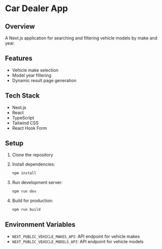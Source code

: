 # Car Dealer App
 
## Overview
A Next.js application for searching and filtering vehicle models by make and year.
 
## Features
- Vehicle make selection
- Model year filtering
- Dynamic result page generation
 
## Tech Stack
- Next.js
- React
- TypeScript
- Tailwind CSS
- React Hook Form
 
## Setup
 
1. Clone the repository
2. Install dependencies:
   ```bash
   npm install
   ```
 
3. Run development server:
   ```bash
   npm run dev
   ```
 
4. Build for production:
   ```bash 
   npm run build
   ```
 
## Environment Variables
- `NEXT_PUBLIC_VEHICLE_MAKES_API`: API endpoint for vehicle makes
- `NEXT_PUBLIC_VEHICLE_MODELS_API`: API endpoint for vehicle models